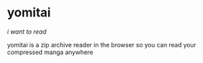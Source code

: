# yomitai
*i want to read*

yomitai is a zip archive reader in the browser so you can read your compressed manga anywhere